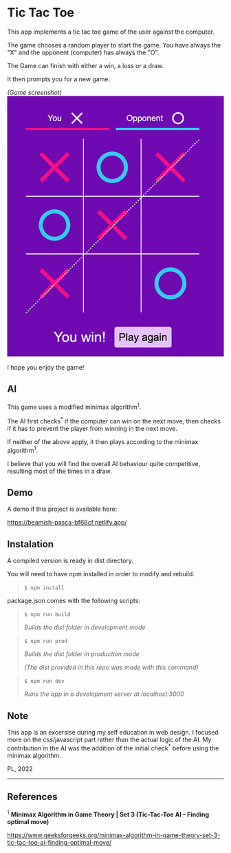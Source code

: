 # Tic Tac Toe

This app implements a tic tac toe game of the user against the computer.

The game chooses a random player to start the game.
You have always the "X" and the opponent (computer) has always the "O".

The Game can finish with either a win, a loss or a draw.

It then prompts you for a new game.

_(Game screenshot)_
![alt text](src/img/screenshot.jpg)

I hope you enjoy the game!

## AI

This game uses a modified minimax algorithm<sup>1</sup>.

The AI first checks<sup>\*</sup> if the computer can win on the next move, then checks if it has to prevent the player from winning in the next move.

If neither of the above apply, it then plays according to the minimax algorithm<sup>1</sup>.

I believe that you will find the overall AI behaviour quite competitive, resulting most of the times in a draw.

## Demo

A demo if this project is available here:

https://beamish-pasca-bf68cf.netlify.app/

## Instalation

A compiled version is ready in dist directory.

You will need to have npm installed in order to modify and rebuild.

> `$ npm install`

package.json comes with the following scripts:

> `$ npm run build`
>
> _Builds the dist folder in development mode_

> `$ npm run prod`
>
> _Builds the dist folder in production mode_
>
> _(The dist provided in this repo was made with this command)_

> `$ npm run dev`
>
> _Runs the app in a development server at localhost:3000_

## Note

This app is an excersise during my self education in web design. I focused more on the css/javascript part rather than the actual logic of the AI. My contribution in the AI was the addition of the initial check<sup>\*</sup> before using the minimax algorithm.

PL, 2022

---

## References

<sup>1</sup> **Minimax Algorithm in Game Theory | Set 3 (Tic-Tac-Toe AI – Finding optimal move)**

https://www.geeksforgeeks.org/minimax-algorithm-in-game-theory-set-3-tic-tac-toe-ai-finding-optimal-move/

